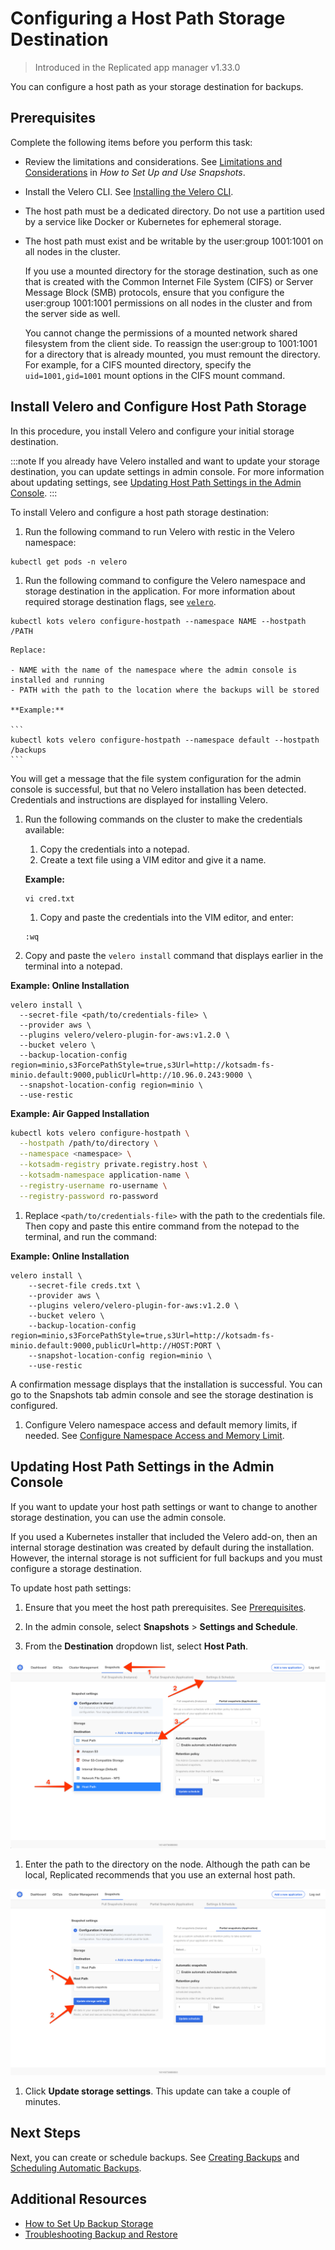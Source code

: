 # Configuring a Host Path Storage Destination

> Introduced in the Replicated app manager v1.33.0

You can configure a host path as your storage destination for backups.

## Prerequisites

Complete the following items before you perform this task:

* Review the limitations and considerations. See [Limitations and Considerations](snapshots-understanding#limitations-and-considerations) in _How to Set Up and Use Snapshots_.
* Install the Velero CLI. See [Installing the Velero CLI](snapshots-velero-cli-installing).
* The host path must be a dedicated directory. Do not use a partition used by a service like Docker or Kubernetes for ephemeral storage.
* The host path must exist and be writable by the user:group 1001:1001 on all nodes in the cluster.

   If you use a mounted directory for the storage destination, such as one that is created with the Common Internet File System (CIFS) or Server Message Block (SMB) protocols, ensure that you configure the user:group 1001:1001 permissions on all nodes in the cluster and from the server side as well.

   You cannot change the permissions of a mounted network shared filesystem from the client side. To reassign the user:group to 1001:1001 for a directory that is already mounted, you must remount the directory. For example, for a CIFS mounted directory, specify the `uid=1001,gid=1001` mount options in the CIFS mount command.

## Install Velero and Configure Host Path Storage

In this procedure, you install Velero and configure your initial storage destination.

:::note
If you already have Velero installed and want to update your storage destination, you can update settings in admin console. For more information about updating settings, see [Updating Host Path Settings in the Admin Console](#updating-host-path-settings-in-the-admin-console).
:::

To install Velero and configure a host path storage destination:

1. Run the following command to run Velero with restic in the Velero namespace:

  ```
  kubectl get pods -n velero
  ```

1. Run the following command to configure the Velero namespace and storage destination in the application. For more information about required storage destination flags, see [`velero`](/reference/kots-cli-velero-index).

  ```
  kubectl kots velero configure-hostpath --namespace NAME --hostpath /PATH
  ```

    Replace:

    - NAME with the name of the namespace where the admin console is installed and running
    - PATH with the path to the location where the backups will be stored

    **Example:**

    ```
    kubectl kots velero configure-hostpath --namespace default --hostpath /backups
    ```

  You will get a message that the file system configuration for the admin console is successful, but that no Velero installation has been detected. Credentials and instructions are displayed for installing Velero.

1. Run the following commands on the cluster to make the credentials available:

    1. Copy the credentials into a notepad.
    1. Create a text file using a VIM editor and give it a name.

      **Example:**

      ```
      vi cred.txt
      ```

    1. Copy and paste the credentials into the VIM editor, and enter:

      ```
      :wq
      ```

1. Copy and paste the `velero install` command that displays earlier in the terminal into a notepad.

  **Example: Online Installation**

  ```
  velero install \
    --secret-file <path/to/credentials-file> \
    --provider aws \
    --plugins velero/velero-plugin-for-aws:v1.2.0 \
    --bucket velero \
    --backup-location-config region=minio,s3ForcePathStyle=true,s3Url=http://kotsadm-fs-minio.default:9000,publicUrl=http://10.96.0.243:9000 \
    --snapshot-location-config region=minio \
    --use-restic
  ```
  **Example: Air Gapped Installation**

  ```bash
  kubectl kots velero configure-hostpath \
    --hostpath /path/to/directory \
    --namespace <namespace> \
    --kotsadm-registry private.registry.host \
    --kotsadm-namespace application-name \
    --registry-username ro-username \
    --registry-password ro-password
  ```

1. Replace `<path/to/credentials-file>` with the path to the credentials file. Then copy and paste this entire command from the notepad to the terminal, and run the command:

  **Example: Online Installation**

  ```
  velero install \
      --secret-file creds.txt \
      --provider aws \
      --plugins velero/velero-plugin-for-aws:v1.2.0 \
      --bucket velero \
      --backup-location-config region=minio,s3ForcePathStyle=true,s3Url=http://kotsadm-fs-minio.default:9000,publicUrl=http://HOST:PORT \
      --snapshot-location-config region=minio \
      --use-restic
  ```

  A confirmation message displays that the installation is successful. You can go to the Snapshots tab admin console and see the storage destination is configured.

1. Configure Velero namespace access and default memory limits, if needed. See [Configure Namespace Access and Memory Limit](snapshots-velero-installing-config).


## Updating Host Path Settings in the Admin Console

If you want to update your host path settings or want to change to another storage destination, you can use the admin console.

If you used a Kubernetes installer that included the Velero add-on, then an internal storage destination was created by default during the installation. However, the internal storage is not sufficient for full backups and you must configure a storage destination.

To update host path settings:

1. Ensure that you meet the host path prerequisites. See [Prerequisites](snapshots-configuring-hostpath#prerequisites).

1. In the admin console, select **Snapshots** > **Settings and Schedule**.

1. From the **Destination** dropdown list, select **Host Path**.

  ![Snapshot Destination Dropdown Host Path](/images/snapshot-destination-dropdown-hostpath.png)

1. Enter the path to the directory on the node. Although the path can be local, Replicated recommends that you use an external host path.

  ![Snapshot Destination Host Path Fields](/images/snapshot-destination-hostpath-field.png)

1. Click **Update storage settings**. This update can take a couple of minutes.


## Next Steps

Next, you can create or schedule backups. See [Creating Backups](snapshots-creating) and [Scheduling Automatic Backups](snapshots-scheduling).

## Additional Resources

* [How to Set Up Backup Storage](snapshots-understanding)
* [Troubleshooting Backup and Restore](snapshots-troubleshooting-backup-restore)
